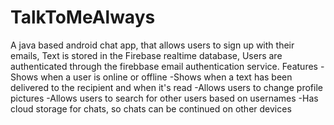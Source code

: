 # TalkToMeAlways
A java based android chat app, that allows users to sign up with their emails, 
Text is stored in the Firebase realtime database,
Users are authenticated through the firebbase email authentication service.
Features
-Shows when a user is online or offline 
-Shows when a text has been delivered to the recipient and when it's read
-Allows users to change profile pictures 
-Allows users to search for other users based on usernames 
-Has cloud storage for chats, so chats can be continued on other devices

